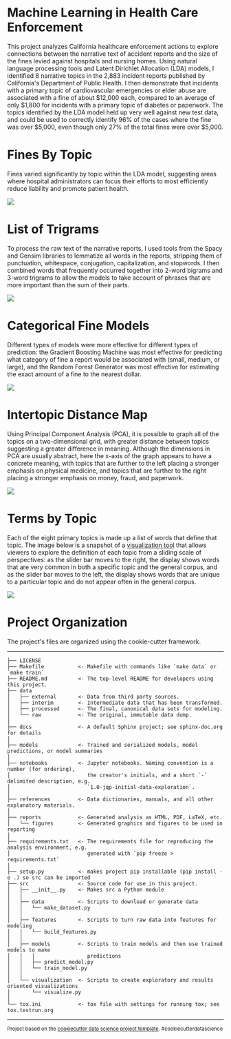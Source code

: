 Machine Learning in Health Care Enforcement
==============================

This project analyzes California healthcare enforcement actions to explore connections between the narrative text of accident reports and the size of the fines levied against hospitals and nursing homes. Using natural language processing tools and Latent Dirichlet Allocation (LDA) models, I identified 8 narrative topics in the 2,883 incident reports published by California's Department of Public Health. I then demonstrate that incidents with a primary topic of cardiovascular emergencies or elder abuse are associated with a fine of about $12,000 each, compared to an average of only $1,800 for incidents with a primary topic of diabetes or paperwork. The topics identified by the LDA model held up very well against new test data, and could be used to correctly identify 96% of the cases where the fine was over $5,000, even though only 27% of the total fines were over $5,000.

Fines By Topic
============================
Fines varied significantly by topic within the LDA model, suggesting areas where hospital administrators can focus their efforts to most efficiently reduce liability and promote patient health.

![](https://github.com/JGreenLowe/HealthEnforcement/blob/master/reports/figures/Fines-by-Topic.png)

List of Trigrams
============================
To process the raw text of the narrative reports, I used tools from the Spacy and Gensim libraries to lemmatize all words in the reports, stripping them of punctuation, whitespace, conjugation, capitalization, and stopwords. I then combined words that frequently occurred together into 2-word bigrams and 3-word trigrams to allow the models to take account of phrases that are more important than the sum of their parts.

![](https://github.com/JGreenLowe/HealthEnforcement/blob/master/reports/figures/List-of-Trigrams.png)

Categorical Fine Models
============================
Different types of models were more effective for different types of prediction: the Gradient Boosting Machine was most effective for predicting what category of fine a report would be associated with (small, medium, or large), and the Random Forest Generator was most effective for estimating the exact amount of a fine to the nearest dollar.

![](https://github.com/JGreenLowe/HealthEnforcement/blob/master/reports/figures/Fine-Models.png)

Intertopic Distance Map
============================
Using Principal Component Analysis (PCA), it is possible to graph all of the topics on a two-dimensional grid, with greater distance between topics suggesting a greater difference in meaning. Although the dimensions in PCA are usually abstract, here the x-axis of the graph appears to have a concrete meaning, with topics that are further to the left placing a stronger emphasis on physical medicine, and topics that are further to the right placing a stronger emphasis on money, fraud, and paperwork. 

![](https://github.com/JGreenLowe/HealthEnforcement/blob/master/reports/figures/Intertopic-Distance-Map.png)

Terms by Topic
============================
Each of the eight primary topics is made up a list of words that define that topic. The image below is a snapshot of a [visualization tool](https://nbviewer.jupyter.org/github/JGreenLowe/HealthEnforcement/blob/master/models/lda.html) that allows viewers to explore the definition of each topic from a sliding scale of perspectives: as the slider bar moves to the right, the display shows words that are very common in both a specific topic and the general corpus, and as the slider bar moves to the left, the display shows words that are unique to a particular topic and do not appear often in the general corpus.

![](https://github.com/JGreenLowe/HealthEnforcement/blob/master/reports/figures/Terms-By-Topic.png)


Project Organization
=====================

The project's files are organized using the cookie-cutter framework.

--------------------

    ├── LICENSE
    ├── Makefile           <- Makefile with commands like `make data` or `make train`
    ├── README.md          <- The top-level README for developers using this project.
    ├── data
    │   ├── external       <- Data from third party sources.
    │   ├── interim        <- Intermediate data that has been transformed.
    │   ├── processed      <- The final, canonical data sets for modeling.
    │   └── raw            <- The original, immutable data dump.
    │
    ├── docs               <- A default Sphinx project; see sphinx-doc.org for details
    │
    ├── models             <- Trained and serialized models, model predictions, or model summaries
    │
    ├── notebooks          <- Jupyter notebooks. Naming convention is a number (for ordering),
    │                         the creator's initials, and a short `-` delimited description, e.g.
    │                         `1.0-jqp-initial-data-exploration`.
    │
    ├── references         <- Data dictionaries, manuals, and all other explanatory materials.
    │
    ├── reports            <- Generated analysis as HTML, PDF, LaTeX, etc.
    │   └── figures        <- Generated graphics and figures to be used in reporting
    │
    ├── requirements.txt   <- The requirements file for reproducing the analysis environment, e.g.
    │                         generated with `pip freeze > requirements.txt`
    │
    ├── setup.py           <- makes project pip installable (pip install -e .) so src can be imported
    ├── src                <- Source code for use in this project.
    │   ├── __init__.py    <- Makes src a Python module
    │   │
    │   ├── data           <- Scripts to download or generate data
    │   │   └── make_dataset.py
    │   │
    │   ├── features       <- Scripts to turn raw data into features for modeling
    │   │   └── build_features.py
    │   │
    │   ├── models         <- Scripts to train models and then use trained models to make
    │   │   │                 predictions
    │   │   ├── predict_model.py
    │   │   └── train_model.py
    │   │
    │   └── visualization  <- Scripts to create exploratory and results oriented visualizations
    │       └── visualize.py
    │
    └── tox.ini            <- tox file with settings for running tox; see tox.testrun.org


--------

<p><small>Project based on the <a target="_blank" href="https://drivendata.github.io/cookiecutter-data-science/">cookiecutter data science project template</a>. #cookiecutterdatascience</small></p>

